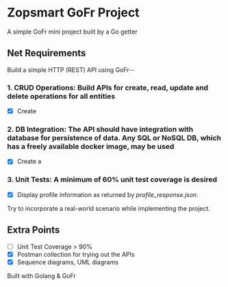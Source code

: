 # Zopsmart GoFr Project
 A simple GoFr mini project built by a Go getter

 ## Net Requirements
Build a simple HTTP (REST) API using GoFr--
### 1. CRUD Operations: Build APIs for create, read, update and delete operations for all entities
  - [x] Create 
  

### 2. DB Integration: The API should have integration with database for persistence of data. Any SQL or NoSQL DB, which has a freely available docker image, may be used
  - [x] Create a 
  

### 3. Unit Tests: A minimum of 60% unit test coverage is desired
- [x] Display profile information as returned by *profile_response.json*.

Try to incorporate a real-world scenario while implementing the project.
## Extra Points

- [ ] Unit Test Coverage > 90%
- [x] Postman collection for trying out the APIs
- [x] Sequence diagrams, UML diagrams

Built with
Golang & GoFr
